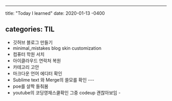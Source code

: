 ---

title: "Today I learned" date: 2020-01-13 -0400

categories: TIL
---------------

-	깃허브 블로그 만들기
-	minimal_mistakes blog skin customization
-	컴퓨터 학원 서치
-	아이클라우드 연락처 복원
-	카테고리 고안
-	마크다운 언어 에디터 확인
-	Sublime text 와 Merge의 쓸모를 확인 ---
-	poe를 살짝 들춰봄
-	youtube의 코딩영재스쿨확인 그중 codeup 괜찮아보임 -
